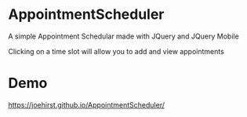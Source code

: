 # AppointmentScheduler
A simple Appointment Schedular made with JQuery and JQuery Mobile

Clicking on a time slot will allow you to add and view appointments

# Demo
https://joehirst.github.io/AppointmentScheduler/

